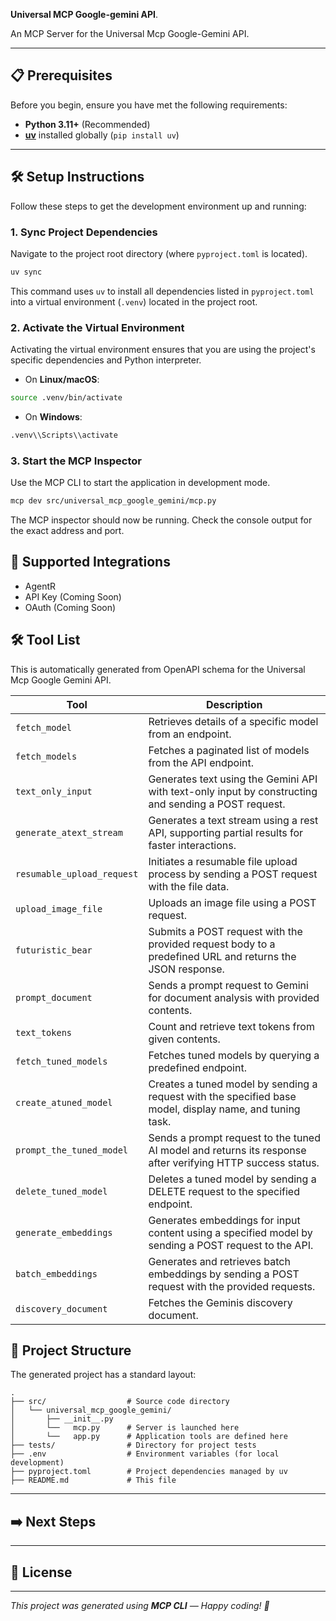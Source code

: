 **Universal MCP Google-gemini API**.

An MCP Server for the Universal Mcp Google-Gemini API.

---
## 📋 Prerequisites
Before you begin, ensure you have met the following requirements:
*   **Python 3.11+** (Recommended)
*   **[uv](https://github.com/astral-sh/uv)** installed globally (`pip install uv`)
---
## 🛠️ Setup Instructions
Follow these steps to get the development environment up and running:
### 1. Sync Project Dependencies
Navigate to the project root directory (where `pyproject.toml` is located).
```bash
uv sync
```
This command uses `uv` to install all dependencies listed in `pyproject.toml` into a virtual environment (`.venv`) located in the project root.
### 2. Activate the Virtual Environment
Activating the virtual environment ensures that you are using the project's specific dependencies and Python interpreter.
- On **Linux/macOS**:
```bash
source .venv/bin/activate
```
- On **Windows**:
```bash
.venv\\Scripts\\activate
```
### 3. Start the MCP Inspector
Use the MCP CLI to start the application in development mode.
```bash
mcp dev src/universal_mcp_google_gemini/mcp.py
```
The MCP inspector should now be running. Check the console output for the exact address and port.

## 🔌 Supported Integrations

- AgentR
- API Key (Coming Soon)
- OAuth (Coming Soon)

## 🛠️ Tool List

This is automatically generated from OpenAPI schema for the Universal Mcp Google Gemini API.

| Tool | Description |
|------|-------------|
| `fetch_model` | Retrieves details of a specific model from an endpoint. |
| `fetch_models` | Fetches a paginated list of models from the API endpoint. |
| `text_only_input` | Generates text using the Gemini API with text-only input by constructing and sending a POST request. |
| `generate_atext_stream` | Generates a text stream using a rest API, supporting partial results for faster interactions. |
| `resumable_upload_request` | Initiates a resumable file upload process by sending a POST request with the file data. |
| `upload_image_file` | Uploads an image file using a POST request. |
| `futuristic_bear` | Submits a POST request with the provided request body to a predefined URL and returns the JSON response. |
| `prompt_document` | Sends a prompt request to Gemini for document analysis with provided contents. |
| `text_tokens` | Count and retrieve text tokens from given contents. |
| `fetch_tuned_models` | Fetches tuned models by querying a predefined endpoint. |
| `create_atuned_model` | Creates a tuned model by sending a request with the specified base model, display name, and tuning task. |
| `prompt_the_tuned_model` | Sends a prompt request to the tuned AI model and returns its response after verifying HTTP success status. |
| `delete_tuned_model` | Deletes a tuned model by sending a DELETE request to the specified endpoint. |
| `generate_embeddings` | Generates embeddings for input content using a specified model by sending a POST request to the API. |
| `batch_embeddings` | Generates and retrieves batch embeddings by sending a POST request with the provided requests. |
| `discovery_document` | Fetches the Geminis discovery document. |

## 📁 Project Structure
The generated project has a standard layout:
```
.
├── src/                  # Source code directory
│   └── universal_mcp_google_gemini/
│       ├── __init__.py
│       └──   mcp.py      # Server is launched here
│       └──   app.py      # Application tools are defined here
├── tests/                # Directory for project tests
├── .env                  # Environment variables (for local development)
├── pyproject.toml        # Project dependencies managed by uv
├── README.md             # This file
```
---
## ➡️ Next Steps
---
## 📄 License
---
_This project was generated using **MCP CLI** — Happy coding! 🚀_
